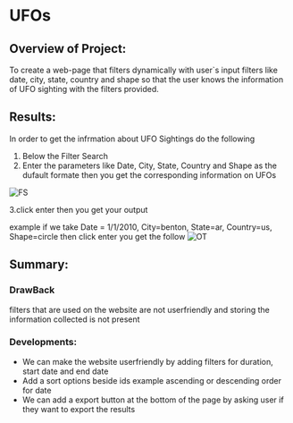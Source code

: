 # UFOs
## Overview of Project:
To create a web-page that filters dynamically with user`s input filters like date, city, state, country and shape so that the user knows the information of UFO sighting with the filters provided.

## Results:
In order to get the infrmation about UFO Sightings do the following 
1. Below the Filter Search
2. Enter the parameters like Date, City, State, Country and Shape as the dufault formate then you get the corresponding information on UFOs

![FS]()

3.click enter then you get your output

example if we take Date = 1/1/2010, City=benton, State=ar, Country=us, Shape=circle then click enter you get the follow 
![OT]()




## Summary:
### DrawBack
filters that are used on the website are not userfriendly and storing the information collected is not present

### Developments:
- We can make the website userfriendly by adding filters for duration, start date and end date  
- Add a sort options beside ids example ascending or descending order for date 
- We can add a export button at the bottom of the page by asking user if they want to export the results  
